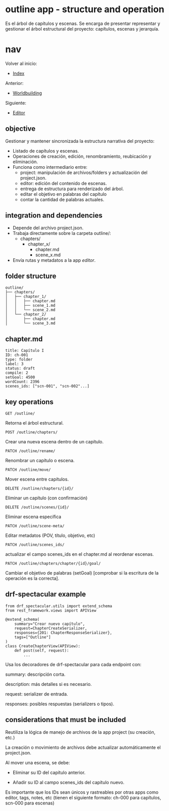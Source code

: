 # outline app - structure and operation

Es el árbol de capítulos y escenas. Se encarga de presentar representar y gestionar el árbol estructural del proyecto: capítulos, escenas y jerarquía.

# nav
Volver al inicio:
- [Index](index.md)

Anterior:
- [Worldbuilding](worldbuilding.md)

Siguiente:
- [Editor](editor.md)

## objective

Gestionar y mantener sincronizada la estructura narrativa del proyecto:
- Listado de capítulos y escenas.
- Operaciones de creación, edición, renombramiento, reubicación y eliminación.
- Funciona como intermediario entre:
    - project: manipulación de archivos/folders y actualización del project.json.
    - editor: edición del contenido de escenas.
    - entrega de estructura para renderizado del árbol.
    - editar el objetivo en palabras del capítulo
    - contar la cantidad de palabras actuales.

## integration and dependencies

- Depende del archivo project.json.
- Trabaja directamente sobre la carpeta outline/:
    - chapters/
        - chapter_x/
            - chapter.md
            - scene_x.md
- Envía rutas y metadatos a la app *editor*.

## folder structure

    outline/
    ├── chapters/
    │   ├── chapter_1/
    │   │   ├── chapter.md
    │   │   ├── scene_1.md
    │   │   └── scene_2.md
    │   └── chapter_2/
    │       ├── chapter.md
    │       └── scene_3.md

## chapter.md
    title: Capítulo I
    ID: ch-001
    type: folder
    label: 3
    status: draft
    compile: 2
    setGoal: 4500
    wordCount: 2396
    scenes_ids: ["scn-001", "scn-002"...]

## key operations

    GET /outline/ 
Retorna el árbol estructural.

    POST /outline/chapters/
Crear una nueva escena dentro de un capítulo.

    PATCH /outline/rename/ 
Renombrar un capítulo o escena.

    PATCH /outline/move/
Mover escena entre capítulos.

    DELETE /outline/chapters/{id}/
Eliminar un capítulo (con confirmación)

    DELETE /outline/scenes/{id}/
Eliminar escena específica

    PATCH /outline/scene-meta/ 
Editar metadatos (POV, título, objetivo, etc)

    PATCH /outline/scenes_ids/ 
actualizar el campo scenes_ids en el chapter.md al reordenar escenas.

    PATCH /outline/chapters/chapter/{id}/goal/
Cambiar el objetivo de palabras (setGoal) [comprobar si la escritura de la operación es la correcta].


## drf-spectacular example
    from drf_spectacular.utils import extend_schema
    from rest_framework.views import APIView

    @extend_schema(
        summary="Crear nuevo capítulo",
        request=ChapterCreateSerializer,
        responses={201: ChapterResponseSerializer},
        tags=["Outline"]
    )
    class CreateChapterView(APIView):
        def post(self, request):
            ...

Usa los decoradores de drf-spectacular para cada endpoint con:

summary: descripción corta.

description: más detalles si es necesario.

request: serializer de entrada.

responses: posibles respuestas (serializers o tipos).

## considerations that must be included
Reutiliza la lógica de manejo de archivos de la app project (su creación, etc.)

La creación o movimiento de archivos debe actualizar automáticamente el project.json.

Al mover una escena, se debe:
- Eliminar su ID del capítulo anterior.

- Añadir su ID al campo scenes_ids del capítulo nuevo.

Es importante que los IDs sean únicos y rastreables por otras apps como editor, tags, notes, etc (tienen el siguiente formato: ch-000 para capítulos, scn-000 para escenas)
